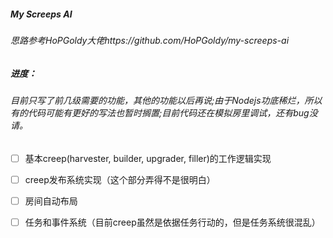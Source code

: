 ##### My Screeps AI
###### 思路参考HoPGoldy大佬https://github.com/HoPGoldy/my-screeps-ai
##### 进度：
###### 目前只写了前几级需要的功能，其他的功能以后再说;由于Nodejs功底稀烂，所以有的代码可能有更好的写法也暂时搁置;目前代码还在模拟房里调试，还有bug没请。
- [ ] 基本creep(harvester, builder, upgrader, filler)的工作逻辑实现
- [ ] creep发布系统实现（这个部分弄得不是很明白）
- [ ] 房间自动布局
- [ ] 任务和事件系统（目前creep虽然是依据任务行动的，但是任务系统很混乱）

